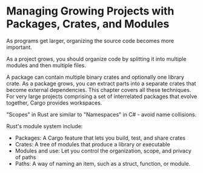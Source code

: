 # Managing Growing Projects with Packages, Crates, and Modules

As programs get larger, organizing the source code becomes more important.

As a project grows, you should organize code by splitting it into multiple modules and then multiple files.

A package can contain multiple binary crates and optionally one library crate. As a package grows, you can extract parts into a separate crates that become external dependencies. This chapter covers all these techniques. For very large projects comprising a set of interrelated packages that evolve together, Cargo provides workspaces.

"Scopes" in Rust are similar to "Namespaces" in C# - avoid name collisions.

Rust's module system include:

* Packages: A Cargo feature that lets you build, test, and share crates
* Crates: A tree of modules that produce a library or executable
* Modules and use: Let you control the organization, scope, and privacy of paths
* Paths: A way of naming an item, such as a struct, function, or module.